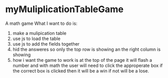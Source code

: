 # myMuliplicationTableGame
A math game
What I want to do is:
1. make a mulipication table
2. use js to load the table
3. use js to add the fields together
4. hid the answeres so only the top row is showing an the right column is showing
5. how i want the game to work is at the top of the page it will flash a number and with math the user will need to click the approperate box if the correct box is clicked then it will be a win if not will be a lose.
